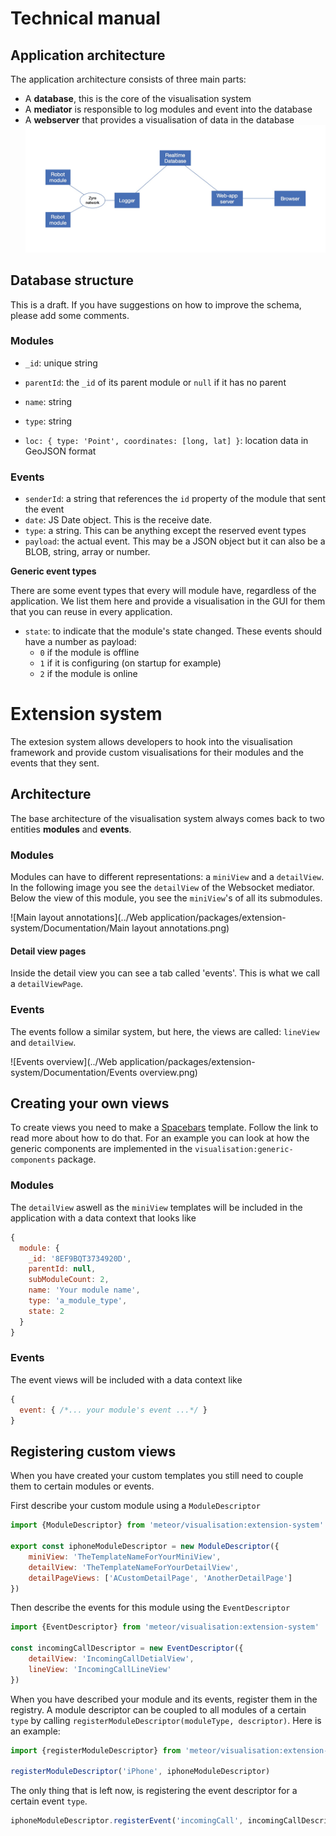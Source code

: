 # Technical manual

## Application architecture

The application architecture consists of three main parts:

- A **database**, this is the core of the visualisation system
- A **mediator** is responsible to log modules and event into the database
- A **webserver** that provides a visualisation of data in the database![ArchitectureGraphConcept](images/ArchitectureGraphConcept.jpg)

## Database structure

This is a draft. If you have suggestions on how to improve the schema, please add some comments.

### Modules

- `_id`: unique string
- `parentId`: the `_id` of its parent module or `null` if it has no parent
- `name`: string


- `type`: string
- `loc: { type: 'Point', coordinates: [long, lat] }`: location data in GeoJSON format

### Events

- `senderId`: a string that references the `id` property of the module that sent the event
- `date`: JS Date object. This is the receive date.
- `type`: a string. This can be anything except the reserved event types
- `payload`: the actual event. This may be a JSON object but it can also be a BLOB, string, array or number.

**Generic event types**

There are some event types that every will module have, regardless of the application. We list them here and provide a visualisation in the GUI for them that you can reuse in every application.

- `state`: to indicate that the module's state changed. These events should have a number as payload:
  - `0` if the module is offline
  - `1` if it is configuring (on startup for example)
  - `2` if the module is online

# Extension system

The extesion system allows developers to hook into the visualisation framework and provide custom visualisations for their modules and the events that they sent.

## Architecture

The base architecture of the visualisation system always comes back to two entities **modules** and **events**.

### Modules

Modules can have to different representations: a `miniView` and a `detailView`. In the following image you see the `detailView` of the Websocket mediator. Below the view of this module, you see the `miniView`'s of all its submodules.

![Main layout annotations](../Web application/packages/extension-system/Documentation/Main layout annotations.png)

#### Detail view pages

Inside the detail view you can see a tab called 'events'. This is what we call a `detailViewPage`.

### Events

The events follow a similar system, but here, the views are called: `lineView` and `detailView`. 

![Events overview](../Web application/packages/extension-system/Documentation/Events overview.png)

## Creating your own views

To create views you need to make a [Spacebars](http://guide.meteor.com/blaze.html) template. Follow the link to read more about how to do that. For an example you can look at how the generic components are implemented in the `visualisation:generic-components` package.

### Modules

The `detailView` aswell as the `miniView` templates will be included in the application with a data context that looks like

```javascript
{
  module: {
    _id: '8EF9BQT3734920D',
    parentId: null,
    subModuleCount: 2,
    name: 'Your module name',
    type: 'a_module_type',
    state: 2
  }
}
```

### Events

The event views will be included with a data context like

```javascript
{
  event: { /*... your module's event ...*/ }
}
```

## Registering custom views

When you have created your custom templates you still need to couple them to certain modules or events.

First describe your custom module using a `ModuleDescriptor`

```javascript
import {ModuleDescriptor} from 'meteor/visualisation:extension-system'

export const iphoneModuleDescriptor = new ModuleDescriptor({
	miniView: 'TheTemplateNameForYourMiniView',
	detailView: 'TheTemplateNameForYourDetailView',
	detailPageViews: ['ACustomDetailPage', 'AnotherDetailPage']
})
```

Then describe the events for this module using the `EventDescriptor`

```javascript
import {EventDescriptor} from 'meteor/visualisation:extension-system'

const incomingCallDescriptor = new EventDescriptor({
	detailView: 'IncomingCallDetialView',
	lineView: 'IncomingCallLineView'
})
```

When you have described your module and its events, register them in the registry. A module descriptor can be coupled to all modules of a certain `type` by calling `registerModuleDescriptor(moduleType, descriptor)`. Here is an example:

```javascript
import {registerModuleDescriptor} from 'meteor/visualisation:extension-system'

registerModuleDescriptor('iPhone', iphoneModuleDescriptor)
```

The only thing that is left now, is registering the event descriptor for a certain event `type`.

```javascript
iphoneModuleDescriptor.registerEvent('incomingCall', incomingCallDescriptor)
```
